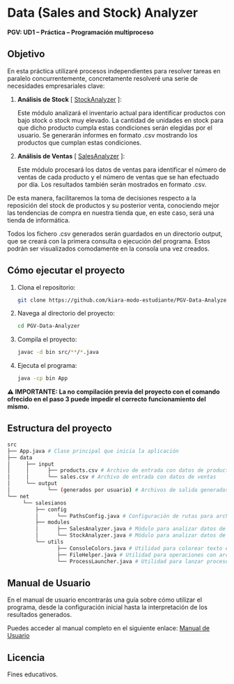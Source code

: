 # Data (Sales and Stock) Analyzer

**PGV: UD1 – Práctica – Programación multiproceso**

## Objetivo

En esta práctica utilizaré procesos independientes para resolver tareas en paralelo concurrentemente, concretamente resolveré una serie de necesidades empresariales clave:

1. **Análisis de Stock** [ [StockAnalyzer](src/net/salesianos/modules/StockAnalyzer.java) ]:

   Este módulo analizará el inventario actual para identificar productos con bajo stock o stock muy elevado. La cantidad de unidades en stock para que dicho producto cumpla estas condiciones serán elegidas por el usuario. Se generarán informes en formato .csv mostrando los productos que cumplan estas condiciones.

2. **Análisis de Ventas** [ [SalesAnalyzer](src/net/salesianos/modules/SalesAnalyzer.java) ]:

   Este módulo procesará los datos de ventas para identificar el número de ventas de cada producto y el número de ventas que se han efectuado por día. Los resultados también serán mostrados en formato .csv.

De esta manera, facilitaremos la toma de decisiones respecto a la reposición del stock de productos y su posterior venta, conociendo mejor las tendencias de compra en nuestra tienda que, en este caso, será una tienda de informática.

Todos los fichero .csv generados serán guardados en un directorio output, que se creará con la primera consulta o ejecución del programa. Estos podrán ser visualizados comodamente en la consola una vez creados.

## Cómo ejecutar el proyecto

1. Clona el repositorio:
   ```bash
   git clone https://github.com/kiara-modo-estudiante/PGV-Data-Analyzer.git
   ```
2. Navega al directorio del proyecto:
   ```bash
   cd PGV-Data-Analyzer
   ```
3. Compila el proyecto:
   ```bash
   javac -d bin src/**/*.java
   ```
4. Ejecuta el programa:

   ```bash
   java -cp bin App
   ```

**⚠️ IMPORTANTE: La no compilación previa del proyecto con el comando ofrecido en el paso 3 puede impedir el correcto funcionamiento del mismo.**

## Estructura del proyecto

```bash
src
├── App.java # Clase principal que inicia la aplicación
├── data
│     ├── input
│     │      ├── products.csv # Archivo de entrada con datos de productos
│     │      └── sales.csv # Archivo de entrada con datos de ventas
│     └── output
│            └── (generados por usuario) # Archivos de salida generados por el programa
└── net
     └── salesianos
         ├── config
         │      └── PathsConfig.java # Configuración de rutas para archivos y directorios
         ├── modules
         │      ├── SalesAnalyzer.java # Módulo para analizar datos de ventas
         │      └── StockAnalyzer.java # Módulo para analizar datos de inventario
         └── utils
                ├── ConsoleColors.java # Utilidad para colorear texto en consola
                ├── FileHelper.java # Utilidad para operaciones con archivos
                └── ProcessLauncher.java # Utilidad para lanzar procesos concurrentes
```

## Manual de Usuario

En el manual de usuario encontrarás una guía sobre cómo utilizar el programa, desde la configuración inicial hasta la interpretación de los resultados generados.

Puedes acceder al manual completo en el siguiente enlace: [Manual de Usuario](docs/manual_usuario.md)

## Licencia

Fines educativos.
